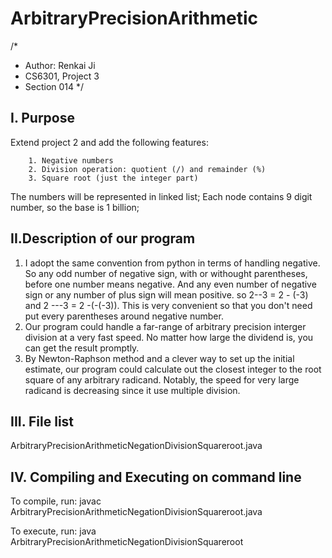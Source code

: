 ArbitraryPrecisionArithmetic
============================
/* 
* Author: Renkai Ji
* CS6301, Project 3
* Section 014
*/



I. Purpose
----------

 
 Extend project 2 and add the following features:

        1. Negative numbers
        2. Division operation: quotient (/) and remainder (%)
        3. Square root (just the integer part)

 The numbers will be represented in linked list;
 Each node contains 9 digit number, so the base is 1 billion;

II.Description of our program
-----------------------------
   1. I adopt the same convention from python in terms of handling negative. So any odd number of negative sign, with or withought parentheses, before one number means negative. And any even number of  negative sign or any number of plus sign will mean positive. so 2--3 = 2 - (-3) and 2 ---3 = 2 -(-(-3)). This is very convenient so that you don't need put every parentheses around negative number.
   2. Our program could handle a far-range of arbitrary precision interger division at a very fast speed. No matter how large the dividend is, you can get the result promptly.
   3. By Newton-Raphson method and a clever way to set up the initial estimate, our program could calculate out the closest integer to the root square of any arbitrary radicand. Notably, the speed for very large radicand is decreasing since it use multiple division.

III. File list
--------------
ArbitraryPrecisionArithmeticNegationDivisionSquareroot.java



IV. Compiling and Executing on command line
---------------------------------------------

To compile, run:
javac ArbitraryPrecisionArithmeticNegationDivisionSquareroot.java

To execute, run:
java ArbitraryPrecisionArithmeticNegationDivisionSquareroot

